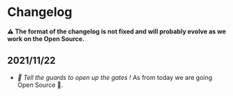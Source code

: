 # Changelog

**⚠️ The format of the changelog is not fixed and will probably evolve as we work on the Open Source.**

## 2021/11/22

- _🎉 Tell the guards to open up the gates !_
  As from today we are going Open Source 🎉.
